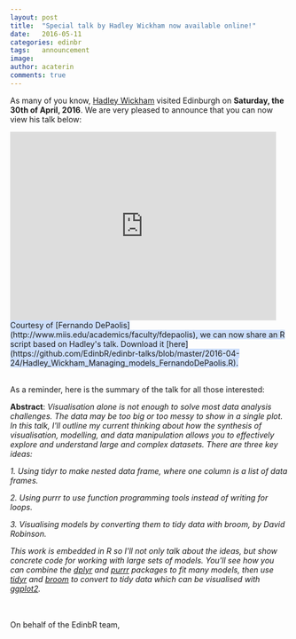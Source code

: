 ```yaml
---
layout: post
title:  "Special talk by Hadley Wickham now available online!"
date:   2016-05-11
categories: edinbr
tags:   announcement
image:
author: acaterin
comments: true
---
```



As many of you know, [Hadley Wickham](http://hadley.nz) visited Edinburgh on **Saturday, the 30th of April, 2016**. We are very pleased to announce that you can now view his talk below: 

<iframe  title="EdinbR event: Hadley Wickham, 'Managing many models with R'" width="480" height="340" src="https://www.youtube.com/embed/rz3_FDVt9eg?html5=1" frameborder="0" allowfullscreen="true" webkitallowfullscreen="true" mozallowfullscreen="true" oallowfullscreen="true" msallowfullscreen="true"></iframe>

<br>
<span style="background-color: #ccdefc">Courtesy of [Fernando DePaolis](http://www.miis.edu/academics/faculty/fdepaolis), we can now share an R script based on Hadley's talk. Download it [here](https://github.com/EdinbR/edinbr-talks/blob/master/2016-04-24/Hadley_Wickham_Managing_models_FernandoDePaolis.R).</span>
<br><br>

As a reminder, here is the summary of the talk for all those interested:

**Abstract**: *Visualisation alone is not enough to solve most data analysis challenges. The data may be too big or too messy to show in a single plot. In this talk, I'll outline my current thinking about how the synthesis of visualisation, modelling, and data manipulation allows you to effectively explore and understand large and complex datasets. There are three key ideas:* 

*1. Using tidyr to make nested data frame, where one column is a list of data frames.*

*2. Using purrr to use function programming tools instead of writing for loops.*

*3. Visualising models by converting them to tidy data with broom, by David Robinson.* 

*This work is embedded in R so I'll not only talk about the ideas, but show concrete code for working with large sets of models. You'll see how you can combine the [dplyr](https://cran.rstudio.com/web/packages/dplyr) and [purrr](https://cran.rstudio.com/web/packages/purrr) packages to fit many models, then use [tidyr](https://cran.rstudio.com/web/packages/tidyr) and [broom](https://cran.rstudio.com/web/packages/broom) to convert to tidy data which can be visualised with [ggplot2](http://cran.rstudio.com/web/packages/ggplot2).*


<br><br>
On behalf of the EdinbR team,
